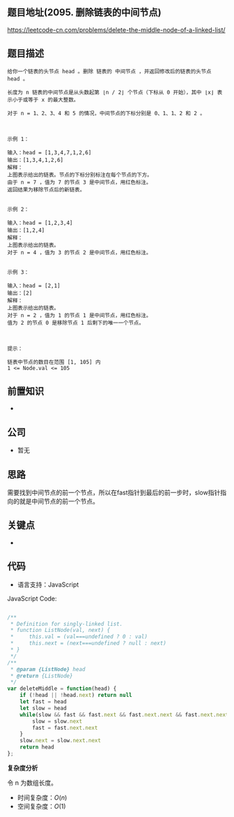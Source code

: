
## 题目地址(2095. 删除链表的中间节点)

https://leetcode-cn.com/problems/delete-the-middle-node-of-a-linked-list/

## 题目描述

```
给你一个链表的头节点 head 。删除 链表的 中间节点 ，并返回修改后的链表的头节点 head 。

长度为 n 链表的中间节点是从头数起第 ⌊n / 2⌋ 个节点（下标从 0 开始），其中 ⌊x⌋ 表示小于或等于 x 的最大整数。

对于 n = 1、2、3、4 和 5 的情况，中间节点的下标分别是 0、1、1、2 和 2 。

 

示例 1：

输入：head = [1,3,4,7,1,2,6]
输出：[1,3,4,1,2,6]
解释：
上图表示给出的链表。节点的下标分别标注在每个节点的下方。
由于 n = 7 ，值为 7 的节点 3 是中间节点，用红色标注。
返回结果为移除节点后的新链表。 


示例 2：

输入：head = [1,2,3,4]
输出：[1,2,4]
解释：
上图表示给出的链表。
对于 n = 4 ，值为 3 的节点 2 是中间节点，用红色标注。


示例 3：

输入：head = [2,1]
输出：[2]
解释：
上图表示给出的链表。
对于 n = 2 ，值为 1 的节点 1 是中间节点，用红色标注。
值为 2 的节点 0 是移除节点 1 后剩下的唯一一个节点。

 

提示：

链表中节点的数目在范围 [1, 105] 内
1 <= Node.val <= 105
```

## 前置知识

- 

## 公司

- 暂无

## 思路

需要找到中间节点的前一个节点，所以在fast指针到最后的前一步时，slow指针指向的就是中间节点的前一个节点。

## 关键点

-  

## 代码

- 语言支持：JavaScript

JavaScript Code:

```javascript

/**
 * Definition for singly-linked list.
 * function ListNode(val, next) {
 *     this.val = (val===undefined ? 0 : val)
 *     this.next = (next===undefined ? null : next)
 * }
 */
/**
 * @param {ListNode} head
 * @return {ListNode}
 */
var deleteMiddle = function(head) {
    if (!head || !head.next) return null
    let fast = head
    let slow = head
    while(slow && fast && fast.next && fast.next.next && fast.next.next.next) {
        slow = slow.next
        fast = fast.next.next
    }
    slow.next = slow.next.next
    return head
};

```


**复杂度分析**

令 n 为数组长度。

- 时间复杂度：$O(n)$
- 空间复杂度：$O(1)$


